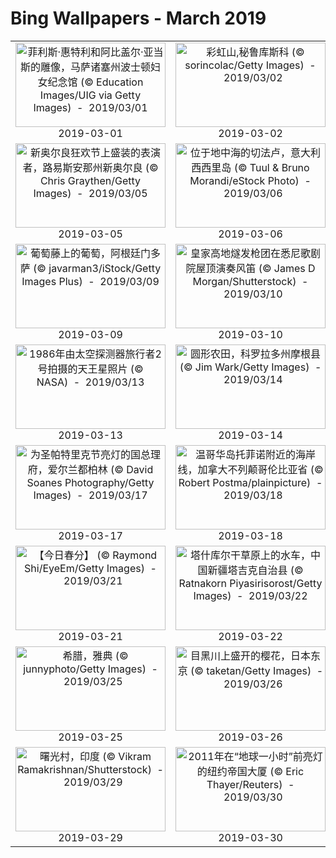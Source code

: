 # Bing Wallpapers - March 2019

| | | | |
|:-------------------------:|:-------------------------:|:-------------------------:|:-------------------------:|
| <a href="https://cn.bing.com/th?id=OHR.PhillisWheatley_ZH-CN8917971934_1920x1080.jpg" target="_blank"><img src="https://cn.bing.com/th?id=OHR.PhillisWheatley_ZH-CN8917971934_1920x1080.jpg&w=480" width="240" height="135" alt="菲利斯·惠特利和阿比盖尔·亚当斯的雕像，马萨诸塞州波士顿妇女纪念馆 (© Education Images/UIG via Getty Images)  -  2019/03/01" title="菲利斯·惠特利和阿比盖尔·亚当斯的雕像，马萨诸塞州波士顿妇女纪念馆 (© Education Images/UIG via Getty Images)  -  2019/03/01"></a><br>2019-03-01<br> | <a href="https://cn.bing.com/th?id=OHR.VinicuncaMountain_ZH-CN8884315159_1920x1080.jpg" target="_blank"><img src="https://cn.bing.com/th?id=OHR.VinicuncaMountain_ZH-CN8884315159_1920x1080.jpg&w=480" width="240" height="135" alt="彩虹山,秘鲁库斯科 (© sorincolac/Getty Images)  -  2019/03/02" title="彩虹山,秘鲁库斯科 (© sorincolac/Getty Images)  -  2019/03/02"></a><br>2019-03-02<br> | <a href="https://cn.bing.com/th?id=OHR.FinWhale_ZH-CN9010064973_1920x1080.jpg" target="_blank"><img src="https://cn.bing.com/th?id=OHR.FinWhale_ZH-CN9010064973_1920x1080.jpg&w=480" width="240" height="135" alt="亚速尔群岛附近海域中的一条长须鲸 (© Luis Quinta/Minden Pictures)  -  2019/03/03" title="亚速尔群岛附近海域中的一条长须鲸 (© Luis Quinta/Minden Pictures)  -  2019/03/03"></a><br>2019-03-03<br> | <a href="https://cn.bing.com/th?id=OHR.ElephantMarch_ZH-CN8771717837_1920x1080.jpg" target="_blank"><img src="https://cn.bing.com/th?id=OHR.ElephantMarch_ZH-CN8771717837_1920x1080.jpg&w=480" width="240" height="135" alt="达马拉兰地区的象群，纳米比亚 (© Michael Poliza/Getty Images)  -  2019/03/04" title="达马拉兰地区的象群，纳米比亚 (© Michael Poliza/Getty Images)  -  2019/03/04"></a><br>2019-03-04<br> |
| <a href="https://cn.bing.com/th?id=OHR.MardiGrasIndians_ZH-CN9075989964_1920x1080.jpg" target="_blank"><img src="https://cn.bing.com/th?id=OHR.MardiGrasIndians_ZH-CN9075989964_1920x1080.jpg&w=480" width="240" height="135" alt="新奥尔良狂欢节上盛装的表演者，路易斯安那州新奥尔良 (© Chris Graythen/Getty Images)  -  2019/03/05" title="新奥尔良狂欢节上盛装的表演者，路易斯安那州新奥尔良 (© Chris Graythen/Getty Images)  -  2019/03/05"></a><br>2019-03-05<br> | <a href="https://cn.bing.com/th?id=OHR.Cefalu_ZH-CN9108906653_1920x1080.jpg" target="_blank"><img src="https://cn.bing.com/th?id=OHR.Cefalu_ZH-CN9108906653_1920x1080.jpg&w=480" width="240" height="135" alt="位于地中海的切法卢，意大利西西里岛 (© Tuul & Bruno Morandi/eStock Photo)  -  2019/03/06" title="位于地中海的切法卢，意大利西西里岛 (© Tuul & Bruno Morandi/eStock Photo)  -  2019/03/06"></a><br>2019-03-06<br> | <a href="https://cn.bing.com/th?id=OHR.BrittlebushBloom_ZH-CN9198170508_1920x1080.jpg" target="_blank"><img src="https://cn.bing.com/th?id=OHR.BrittlebushBloom_ZH-CN9198170508_1920x1080.jpg&w=480" width="240" height="135" alt="迷失荷兰人国家公园里盛开的野花，亚利桑那 (© Tim Fitzharris/Minden Pictures)  -  2019/03/07" title="迷失荷兰人国家公园里盛开的野花，亚利桑那 (© Tim Fitzharris/Minden Pictures)  -  2019/03/07"></a><br>2019-03-07<br> | <a href="https://cn.bing.com/th?id=OHR.Policewomen_ZH-CN9260416327_1920x1080.jpg" target="_blank"><img src="https://cn.bing.com/th?id=OHR.Policewomen_ZH-CN9260416327_1920x1080.jpg&w=480" width="240" height="135" alt="出席2016年国际妇女节庆祝仪式的联合国海地稳定特派团的女警察 (© Hector Retamal/AFP/Getty Images)  -  2019/03/08" title="出席2016年国际妇女节庆祝仪式的联合国海地稳定特派团的女警察 (© Hector Retamal/AFP/Getty Images)  -  2019/03/08"></a><br>2019-03-08<br> |
| <a href="https://cn.bing.com/th?id=OHR.GrapeHarvest_ZH-CN9372743517_1920x1080.jpg" target="_blank"><img src="https://cn.bing.com/th?id=OHR.GrapeHarvest_ZH-CN9372743517_1920x1080.jpg&w=480" width="240" height="135" alt="葡萄藤上的葡萄，阿根廷门多萨 (© javarman3/iStock/Getty Images Plus)  -  2019/03/09" title="葡萄藤上的葡萄，阿根廷门多萨 (© javarman3/iStock/Getty Images Plus)  -  2019/03/09"></a><br>2019-03-09<br> | <a href="https://cn.bing.com/th?id=OHR.BagpipeOpera_ZH-CN9506207351_1920x1080.jpg" target="_blank"><img src="https://cn.bing.com/th?id=OHR.BagpipeOpera_ZH-CN9506207351_1920x1080.jpg&w=480" width="240" height="135" alt="皇家高地燧发枪团在悉尼歌剧院屋顶演奏风笛 (© James D Morgan/Shutterstock)  -  2019/03/10" title="皇家高地燧发枪团在悉尼歌剧院屋顶演奏风笛 (© James D Morgan/Shutterstock)  -  2019/03/10"></a><br>2019-03-10<br> | <a href="https://cn.bing.com/th?id=OHR.LeopardNamibia_ZH-CN9585068449_1920x1080.jpg" target="_blank"><img src="https://cn.bing.com/th?id=OHR.LeopardNamibia_ZH-CN9585068449_1920x1080.jpg&w=480" width="240" height="135" alt="一只在树上打盹的豹子，纳米比亚 (© M. Watsonantheo/SuperStock)  -  2019/03/11" title="一只在树上打盹的豹子，纳米比亚 (© M. Watsonantheo/SuperStock)  -  2019/03/11"></a><br>2019-03-11<br> | <a href="https://cn.bing.com/th?id=OHR.SpainRioTinto_ZH-CN9632593185_1920x1080.jpg" target="_blank"><img src="https://cn.bing.com/th?id=OHR.SpainRioTinto_ZH-CN9632593185_1920x1080.jpg&w=480" width="240" height="135" alt="力拓河，西班牙 (© Oscar Diez Martinez/Minden Pictures)  -  2019/03/12" title="力拓河，西班牙 (© Oscar Diez Martinez/Minden Pictures)  -  2019/03/12"></a><br>2019-03-12<br> |
| <a href="https://cn.bing.com/th?id=OHR.Uranus_ZH-CN9689723562_1920x1080.jpg" target="_blank"><img src="https://cn.bing.com/th?id=OHR.Uranus_ZH-CN9689723562_1920x1080.jpg&w=480" width="240" height="135" alt="1986年由太空探测器旅行者2号拍摄的天王星照片 (© NASA)  -  2019/03/13" title="1986年由太空探测器旅行者2号拍摄的天王星照片 (© NASA)  -  2019/03/13"></a><br>2019-03-13<br> | <a href="https://cn.bing.com/th?id=OHR.AgriculturalPi_ZH-CN9754138523_1920x1080.jpg" target="_blank"><img src="https://cn.bing.com/th?id=OHR.AgriculturalPi_ZH-CN9754138523_1920x1080.jpg&w=480" width="240" height="135" alt="圆形农田，科罗拉多州摩根县 (© Jim Wark/Getty Images)  -  2019/03/14" title="圆形农田，科罗拉多州摩根县 (© Jim Wark/Getty Images)  -  2019/03/14"></a><br>2019-03-14<br> | <a href="https://cn.bing.com/th?id=OHR.SeptimiusSeverus_ZH-CN0799811992_1920x1080.jpg" target="_blank"><img src="https://cn.bing.com/th?id=OHR.SeptimiusSeverus_ZH-CN0799811992_1920x1080.jpg&w=480" width="240" height="135" alt="古罗马广场上的塞维鲁凯旋门 (© Pietro Canali/eStock Photo)  -  2019/03/15" title="古罗马广场上的塞维鲁凯旋门 (© Pietro Canali/eStock Photo)  -  2019/03/15"></a><br>2019-03-15<br> | <a href="https://cn.bing.com/th?id=OHR.ChitalDawn_ZH-CN0851079165_1920x1080.jpg" target="_blank"><img src="https://cn.bing.com/th?id=OHR.ChitalDawn_ZH-CN0851079165_1920x1080.jpg&w=480" width="240" height="135" alt="黎明时分薄雾草原上的白斑鹿，印度中央邦坎哈国家公园 (© Pete Oxford/Minden Pictures)  -  2019/03/16" title="黎明时分薄雾草原上的白斑鹿，印度中央邦坎哈国家公园 (© Pete Oxford/Minden Pictures)  -  2019/03/16"></a><br>2019-03-16<br> |
| <a href="https://cn.bing.com/th?id=OHR.TaoiseachDept_ZH-CN0902989482_1920x1080.jpg" target="_blank"><img src="https://cn.bing.com/th?id=OHR.TaoiseachDept_ZH-CN0902989482_1920x1080.jpg&w=480" width="240" height="135" alt="为圣帕特里克节亮灯的国总理府，爱尔兰都柏林 (© David Soanes Photography/Getty Images)  -  2019/03/17" title="为圣帕特里克节亮灯的国总理府，爱尔兰都柏林 (© David Soanes Photography/Getty Images)  -  2019/03/17"></a><br>2019-03-17<br> | <a href="https://cn.bing.com/th?id=OHR.TofinoCoast_ZH-CN0950198582_1920x1080.jpg" target="_blank"><img src="https://cn.bing.com/th?id=OHR.TofinoCoast_ZH-CN0950198582_1920x1080.jpg&w=480" width="240" height="135" alt="温哥华岛托菲诺附近的海岸线，加拿大不列颠哥伦比亚省 (© Robert Postma/plainpicture)  -  2019/03/18" title="温哥华岛托菲诺附近的海岸线，加拿大不列颠哥伦比亚省 (© Robert Postma/plainpicture)  -  2019/03/18"></a><br>2019-03-18<br> | <a href="https://cn.bing.com/th?id=OHR.FallasBonfire_ZH-CN0990476822_1920x1080.jpg" target="_blank"><img src="https://cn.bing.com/th?id=OHR.FallasBonfire_ZH-CN0990476822_1920x1080.jpg&w=480" width="240" height="135" alt="市政厅广场上庆祝圣何塞节的烟花，西班牙巴伦西亚 (© Helena G.H/Shutterstock)  -  2019/03/19" title="市政厅广场上庆祝圣何塞节的烟花，西班牙巴伦西亚 (© Helena G.H/Shutterstock)  -  2019/03/19"></a><br>2019-03-19<br> | <a href="https://cn.bing.com/th?id=OHR.EarlyBloomer_ZH-CN1044452089_1920x1080.jpg" target="_blank"><img src="https://cn.bing.com/th?id=OHR.EarlyBloomer_ZH-CN1044452089_1920x1080.jpg&w=480" width="240" height="135" alt="番红花 (© Lorianne Ende/Getty Images)  -  2019/03/20" title="番红花 (© Lorianne Ende/Getty Images)  -  2019/03/20"></a><br>2019-03-20<br> |
| <a href="https://cn.bing.com/th?id=OHR.springequinox_ZH-CN1099430476_1920x1080.jpg" target="_blank"><img src="https://cn.bing.com/th?id=OHR.springequinox_ZH-CN1099430476_1920x1080.jpg&w=480" width="240" height="135" alt="【今日春分】  (© Raymond Shi/EyeEm/Getty Images)  -  2019/03/21" title="【今日春分】  (© Raymond Shi/EyeEm/Getty Images)  -  2019/03/21"></a><br>2019-03-21<br> | <a href="https://cn.bing.com/th?id=OHR.TashkurganGrasslands_ZH-CN1141881683_1920x1080.jpg" target="_blank"><img src="https://cn.bing.com/th?id=OHR.TashkurganGrasslands_ZH-CN1141881683_1920x1080.jpg&w=480" width="240" height="135" alt="塔什库尔干草原上的水车，中国新疆塔吉克自治县 (© Ratnakorn Piyasirisorost/Getty Images)  -  2019/03/22" title="塔什库尔干草原上的水车，中国新疆塔吉克自治县 (© Ratnakorn Piyasirisorost/Getty Images)  -  2019/03/22"></a><br>2019-03-22<br> | <a href="https://cn.bing.com/th?id=OHR.HolePunchClouds_ZH-CN1184083504_1920x1080.jpg" target="_blank"><img src="https://cn.bing.com/th?id=OHR.HolePunchClouds_ZH-CN1184083504_1920x1080.jpg&w=480" width="240" height="135" alt="美国南部上空云层中出现的瀑布状空洞图像，美国国家航空航天局Terra卫星拍摄 (© NASA)  -  2019/03/23" title="美国南部上空云层中出现的瀑布状空洞图像，美国国家航空航天局Terra卫星拍摄 (© NASA)  -  2019/03/23"></a><br>2019-03-23<br> | <a href="https://cn.bing.com/th?id=OHR.PWSRecovery_ZH-CN1234475074_1920x1080.jpg" target="_blank"><img src="https://cn.bing.com/th?id=OHR.PWSRecovery_ZH-CN1234475074_1920x1080.jpg&w=480" width="240" height="135" alt="埃克森瓦尔迪兹漏油事件30年后，阿拉斯加威廉王子湾的海獭 (© Patrick Endres/plainpicture)  -  2019/03/24" title="埃克森瓦尔迪兹漏油事件30年后，阿拉斯加威廉王子湾的海獭 (© Patrick Endres/plainpicture)  -  2019/03/24"></a><br>2019-03-24<br> |
| <a href="https://cn.bing.com/th?id=OHR.AthensNight_ZH-CN1280970241_1920x1080.jpg" target="_blank"><img src="https://cn.bing.com/th?id=OHR.AthensNight_ZH-CN1280970241_1920x1080.jpg&w=480" width="240" height="135" alt="希腊，雅典 (© junnyphoto/Getty Images)  -  2019/03/25" title="希腊，雅典 (© junnyphoto/Getty Images)  -  2019/03/25"></a><br>2019-03-25<br> | <a href="https://cn.bing.com/th?id=OHR.SakuraFes_ZH-CN1341601988_1920x1080.jpg" target="_blank"><img src="https://cn.bing.com/th?id=OHR.SakuraFes_ZH-CN1341601988_1920x1080.jpg&w=480" width="240" height="135" alt="目黑川上盛开的樱花，日本东京 (© taketan/Getty Images)  -  2019/03/26" title="目黑川上盛开的樱花，日本东京 (© taketan/Getty Images)  -  2019/03/26"></a><br>2019-03-26<br> | <a href="https://cn.bing.com/th?id=OHR.SapBuckets_ZH-CN1480198637_1920x1080.jpg" target="_blank"><img src="https://cn.bing.com/th?id=OHR.SapBuckets_ZH-CN1480198637_1920x1080.jpg&w=480" width="240" height="135" alt="Missisquoi的树汁收集桶，加拿大魁北克 (© Roderick Chen/SuperStock)  -  2019/03/27" title="Missisquoi的树汁收集桶，加拿大魁北克 (© Roderick Chen/SuperStock)  -  2019/03/27"></a><br>2019-03-27<br> | <a href="https://cn.bing.com/th?id=OHR.RufousTailed_ZH-CN1593368869_1920x1080.jpg" target="_blank"><img src="https://cn.bing.com/th?id=OHR.RufousTailed_ZH-CN1593368869_1920x1080.jpg&w=480" width="240" height="135" alt="哥斯达黎加的一只棕尾蜂鸟 (© Juan Carlos Vindas/Getty Images)  -  2019/03/28" title="哥斯达黎加的一只棕尾蜂鸟 (© Juan Carlos Vindas/Getty Images)  -  2019/03/28"></a><br>2019-03-28<br> |
| <a href="https://cn.bing.com/th?id=OHR.AurovilleIndia_ZH-CN4983141175_1920x1080.jpg" target="_blank"><img src="https://cn.bing.com/th?id=OHR.AurovilleIndia_ZH-CN4983141175_1920x1080.jpg&w=480" width="240" height="135" alt="曙光村，印度 (© Vikram Ramakrishnan/Shutterstock)  -  2019/03/29" title="曙光村，印度 (© Vikram Ramakrishnan/Shutterstock)  -  2019/03/29"></a><br>2019-03-29<br> | <a href="https://cn.bing.com/th?id=OHR.EarthHourNYC_ZH-CN5111448023_1920x1080.jpg" target="_blank"><img src="https://cn.bing.com/th?id=OHR.EarthHourNYC_ZH-CN5111448023_1920x1080.jpg&w=480" width="240" height="135" alt="2011年在“地球一小时”前亮灯的纽约帝国大厦 (© Eric Thayer/Reuters)  -  2019/03/30" title="2011年在“地球一小时”前亮灯的纽约帝国大厦 (© Eric Thayer/Reuters)  -  2019/03/30"></a><br>2019-03-30<br> | <a href="https://cn.bing.com/th?id=OHR.EiffelBelow_ZH-CN5149009072_1920x1080.jpg" target="_blank"><img src="https://cn.bing.com/th?id=OHR.EiffelBelow_ZH-CN5149009072_1920x1080.jpg&w=480" width="240" height="135" alt="从巴黎圣母院拍摄到的埃菲尔铁塔，法国巴黎 (© Funny Solution Studio/Shutterstock)  -  2019/03/31" title="从巴黎圣母院拍摄到的埃菲尔铁塔，法国巴黎 (© Funny Solution Studio/Shutterstock)  -  2019/03/31"></a><br>2019-03-31<br> |  |
